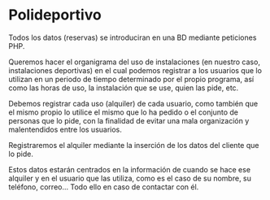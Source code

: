 # Polideportivo

Todos los datos (reservas) se introduciran en una BD mediante peticiones PHP.


Queremos hacer el organigrama del uso de instalaciones (en nuestro caso, instalaciones deportivas) 
en el cual podemos registrar a los usuarios que lo utilizan en un periodo de tiempo determinado por el propio programa, 
así como las horas de uso, la instalación que se use, quien las pide, etc.

Debemos registrar cada uso (alquiler) de cada usuario, como también que el mismo propio lo utilice el mismo que lo ha pedido o el conjunto de personas que lo pide,
con la finalidad de evitar una mala organización y malentendidos entre los usuarios. 

Registraremos el alquiler mediante la inserción de los datos del cliente que lo pide.

Estos datos estarán centrados en la información de cuando se hace ese alquiler y en el usuario que las utiliza,
como es el caso de su nombre, su teléfono, correo… Todo ello en caso de contactar con él.

